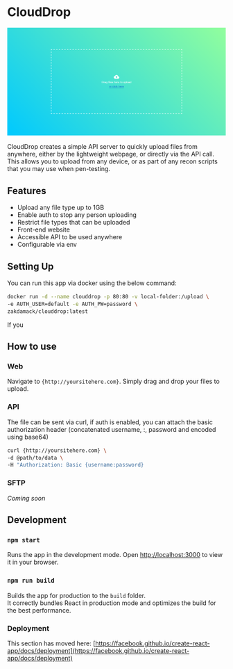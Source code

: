 # CloudDrop

![CloudDrop screenshot](./Docs/screenshot.png)

CloudDrop creates a simple API server to quickly upload files from anywhere, either by the lightweight webpage, or directly via the API call.
This allows you to upload from any device, or as part of any recon scripts that you may use when pen-testing.

## Features

- Upload any file type up to 1GB
- Enable auth to stop any person uploading
- Restrict file types that can be uploaded
- Front-end website
- Accessible API to be used anywhere
- Configurable via env

## Setting Up

You can run this app via docker using the below command:

```bash
docker run -d --name clouddrop -p 80:80 -v local-folder:/upload \ 
-e AUTH_USER=default -e AUTH_PW=password \
zakdamack/clouddrop:latest
```

If you 

## How to use

### Web

Navigate to `{http://yoursitehere.com}`. Simply drag and drop your files to upload.

### API

The file can be sent via curl, if auth is enabled, you can attach the basic authorization header (concatenated username, :, password and encoded using base64)

```bash
curl {http://yoursitehere.com} \
-d @path/to/data \
-H "Authorization: Basic {username:password}
```

### SFTP

*Coming soon*

## Development

### `npm start`

Runs the app in the development mode. 
Open [http://localhost:3000](http://localhost:3000) to view it in your browser.

### `npm run build`

Builds the app for production to the `build` folder.\
It correctly bundles React in production mode and optimizes the build for the best performance.

### Deployment

This section has moved here: [https://facebook.github.io/create-react-app/docs/deployment](https://facebook.github.io/create-react-app/docs/deployment)